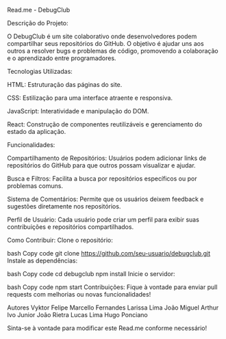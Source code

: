 Read.me - DebugClub

Descrição do Projeto:

O DebugClub é um site colaborativo onde desenvolvedores podem compartilhar seus repositórios do GitHub. O objetivo é ajudar uns aos outros a resolver bugs e problemas de código, promovendo a colaboração e o aprendizado entre programadores.

Tecnologias Utilizadas:

HTML: Estruturação das páginas do site.

CSS: Estilização para uma interface atraente e responsiva.

JavaScript: Interatividade e manipulação do DOM.

React: Construção de componentes reutilizáveis e gerenciamento do estado da aplicação.

Funcionalidades:

Compartilhamento de Repositórios: Usuários podem adicionar links de repositórios do GitHub para que outros possam visualizar e ajudar.

Busca e Filtros: Facilita a busca por repositórios específicos ou por problemas comuns.

Sistema de Comentários: Permite que os usuários deixem feedback e sugestões diretamente nos repositórios.

Perfil de Usuário: Cada usuário pode criar um perfil para exibir suas contribuições e repositórios compartilhados.

Como Contribuir:
Clone o repositório:

bash
Copy code
git clone https://github.com/seu-usuario/debugclub.git
Instale as dependências:

bash
Copy code
cd debugclub
npm install
Inicie o servidor:

bash
Copy code
npm start
Contribuições: Fique à vontade para enviar pull requests com melhorias ou novas funcionalidades!

Autores
Vyktor Felipe
Marcello Fernandes
Larissa Lima
João Miguel
Arthur
Ivo Junior
João Rietra
Lucas Lima
Hugo Ponciano

Sinta-se à vontade para modificar este Read.me conforme necessário!
